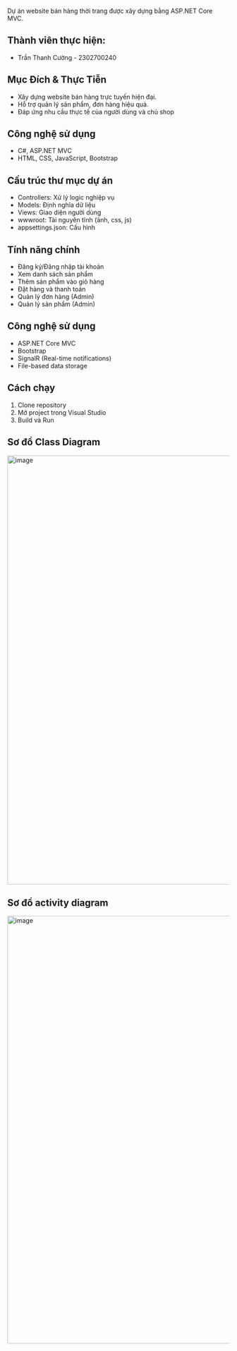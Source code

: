 Dự án website bán hàng thời trang được xây dựng bằng ASP.NET Core MVC.
## Thành viên thực hiện:
- Trần Thanh Cường - 2302700240

## Mục Đích & Thực Tiễn
- Xây dựng website bán hàng trực tuyến hiện đại.
- Hỗ trợ quản lý sản phẩm, đơn hàng hiệu quả.
- Đáp ứng nhu cầu thực tế của người dùng và chủ shop

## Công nghệ sử dụng
- C#, ASP.NET MVC
- HTML, CSS, JavaScript, Bootstrap

## Cấu trúc thư mục dự án
- Controllers: Xử lý logic nghiệp vụ
- Models: Định nghĩa dữ liệu
- Views: Giao diện người dùng
- wwwroot: Tài nguyên tĩnh (ảnh, css, js)
- appsettings.json: Cấu hình

## Tính năng chính

- Đăng ký/Đăng nhập tài khoản
- Xem danh sách sản phẩm
- Thêm sản phẩm vào giỏ hàng
- Đặt hàng và thanh toán
- Quản lý đơn hàng (Admin)
- Quản lý sản phẩm (Admin)

## Công nghệ sử dụng

- ASP.NET Core MVC
- Bootstrap 
- SignalR (Real-time notifications)
- File-based data storage

## Cách chạy

1. Clone repository
2. Mở project trong Visual Studio
3. Build và Run

## Sơ đồ Class Diagram
<img width="1900" height="973" alt="image" src="https://github.com/user-attachments/assets/8175b775-77c7-4b72-abb1-7bb4e6480b21" />

## Sơ đồ activity diagram
<img width="586" height="970" alt="image" src="https://github.com/user-attachments/assets/699789a8-e341-4187-aac7-ec16700de373" />

